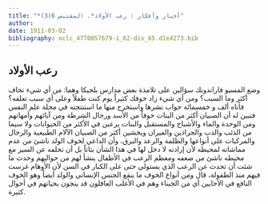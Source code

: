 ```yaml
---
title: "*أخبار وأفكار : رعب الأولاد*. المقتبس 6(3)"
author: 
date: 1911-03-02
bibliography: oclc_4770057679-i_62-div_65.d1e4273.bib
---
```




##  رعب الأولاد 


 وضع المسيو فاراندونك سؤالين على تلامذة بعض مدارس بلجيكا وهما: من أي شيء تخاف أكثر وما السبب؟ ومن أي شيء زاد خوفك كثيراً يوم كنت طفلاً وعلى أي سبب تعلقه؟ فأتاه  ألف  و  خمسمائة  جواب نشرها واستخرج منها ما استنتجته في مجلة  علم النفس  فتبين له أن الصبيان أكثر من البنات خوفاً من الأسد ورجال الشرطة ومن آبائهم وأمهاتهم ومن الوحدة والماء والأشباح والمستقبل والبنات يرعبن في الأكثر من الحيوانات ولا سيما من الذئب والدب والجراذين والفيران ويخشين أكثر من الصبيان الآلام الطبيعية والرجال والمركبات على أنواعها والظلمة والرعد والبرق، وأن الداعي لخوف الولد ناشئ من عدم مماشاته لمحيطه لأن إرادته لا دخل لها في هذا الشأن بتاتاً   بل أن تخلفه عن السير مع محيطه ناشئ من ضعفه ومعظم الرعب في الأطفال ينشأ لهم من حواليهم وحدث ما شئت   أن تحدث عن الرعب الذي يستولي حتى على الكبار في السن لأن الأوهام غرست فيهم منذ الطفولة، قال ومن أنواع الخوف ما ينفع الجنس الإنساني والولد أيضاً وهو الخوف النافع في الأحايين أي من الجبناء وهم في الأغلب العاقلون قد ينجون بحياتهم في أحوال كثيرة. 
